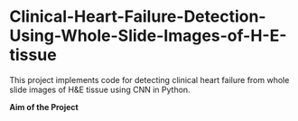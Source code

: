 # Clinical-Heart-Failure-Detection-Using-Whole-Slide-Images-of-H-E-tissue
This project implements code for detecting clinical heart failure from whole slide images of H&E tissue using CNN in Python.

**Aim of the Project**
